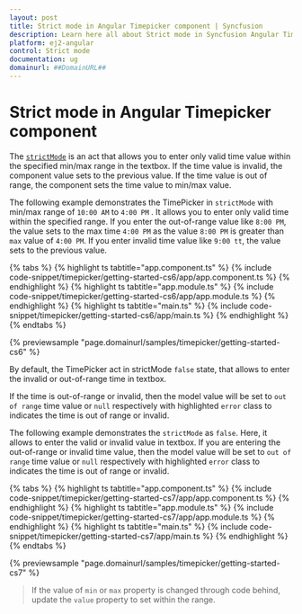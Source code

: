 ```yaml
---
layout: post
title: Strict mode in Angular Timepicker component | Syncfusion
description: Learn here all about Strict mode in Syncfusion Angular Timepicker component of Syncfusion Essential JS 2 and more.
platform: ej2-angular
control: Strict mode 
documentation: ug
domainurl: ##DomainURL##
---
```


# Strict mode in Angular Timepicker component

The [`strictMode`](https://ej2.syncfusion.com/angular/documentation/api/timepicker#strictmode) is an act that allows you to enter only valid time value within the specified min/max range in the textbox. If the time value is invalid, the component value sets to the previous value.
If the time value is out of range, the component sets the time value to min/max value.

The following example demonstrates the TimePicker in `strictMode` with min/max range of `10:00 AM` to `4:00 PM` . It allows you to enter only valid time within the specified range. If you enter the out-of-range value like `8:00 PM`, the value sets to the max time `4:00 PM` as the value `8:00 PM` is greater than `max` value of `4:00 PM`. If you enter invalid time value like `9:00 tt`, the value sets to the previous value.

{% tabs %}
{% highlight ts tabtitle="app.component.ts" %}
{% include code-snippet/timepicker/getting-started-cs6/app/app.component.ts %}
{% endhighlight %}
{% highlight ts tabtitle="app.module.ts" %}
{% include code-snippet/timepicker/getting-started-cs6/app/app.module.ts %}
{% endhighlight %}
{% highlight ts tabtitle="main.ts" %}
{% include code-snippet/timepicker/getting-started-cs6/app/main.ts %}
{% endhighlight %}
{% endtabs %}
  
{% previewsample "page.domainurl/samples/timepicker/getting-started-cs6" %}

By default, the TimePicker act in strictMode `false` state, that allows to enter the invalid or out-of-range time in textbox.

If the time is out-of-range or invalid, then the model value will be set to `out of range` time value or `null` respectively with highlighted `error` class to indicates the time is out of range or invalid.

The following example demonstrates the `strictMode` as `false`. Here, it allows to enter the valid or invalid value in textbox.
If you are entering the out-of-range or invalid time value, then the model value will be set to `out of range` time value or `null` respectively with highlighted `error` class to indicates the time is out of range or invalid.

{% tabs %}
{% highlight ts tabtitle="app.component.ts" %}
{% include code-snippet/timepicker/getting-started-cs7/app/app.component.ts %}
{% endhighlight %}
{% highlight ts tabtitle="app.module.ts" %}
{% include code-snippet/timepicker/getting-started-cs7/app/app.module.ts %}
{% endhighlight %}
{% highlight ts tabtitle="main.ts" %}
{% include code-snippet/timepicker/getting-started-cs7/app/main.ts %}
{% endhighlight %}
{% endtabs %}
  
{% previewsample "page.domainurl/samples/timepicker/getting-started-cs7" %}

> If the value of `min` or `max` property is changed through code behind, update the `value` property to set within the range.